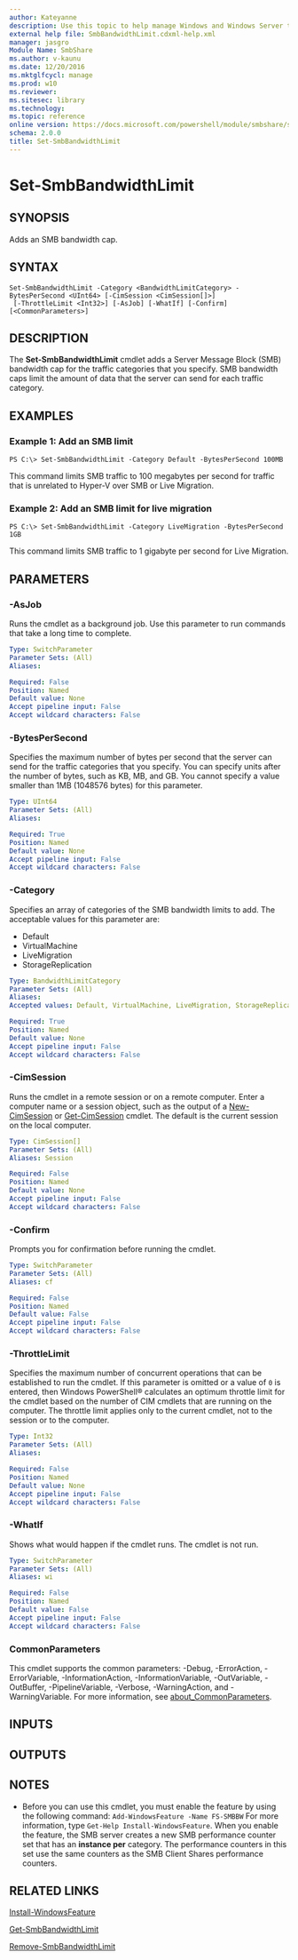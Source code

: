 ```yaml
---
author: Kateyanne
description: Use this topic to help manage Windows and Windows Server technologies with Windows PowerShell.
external help file: SmbBandwidthLimit.cdxml-help.xml
manager: jasgro
Module Name: SmbShare
ms.author: v-kaunu
ms.date: 12/20/2016
ms.mktglfcycl: manage
ms.prod: w10
ms.reviewer: 
ms.sitesec: library
ms.technology: 
ms.topic: reference
online version: https://docs.microsoft.com/powershell/module/smbshare/set-smbbandwidthlimit?view=windowsserver2019-ps&wt.mc_id=ps-gethelp
schema: 2.0.0
title: Set-SmbBandwidthLimit
---
```


# Set-SmbBandwidthLimit

## SYNOPSIS
Adds an SMB bandwidth cap.

## SYNTAX

```
Set-SmbBandwidthLimit -Category <BandwidthLimitCategory> -BytesPerSecond <UInt64> [-CimSession <CimSession[]>]
 [-ThrottleLimit <Int32>] [-AsJob] [-WhatIf] [-Confirm] [<CommonParameters>]
```

## DESCRIPTION
The **Set-SmbBandwidthLimit** cmdlet adds a Server Message Block (SMB) bandwidth cap for the traffic categories that you specify.
SMB bandwidth caps limit the amount of data that the server can send for each traffic category.

## EXAMPLES

### Example 1: Add an SMB limit
```
PS C:\> Set-SmbBandwidthLimit -Category Default -BytesPerSecond 100MB
```

This command limits SMB traffic to 100 megabytes per second for traffic that is unrelated to Hyper-V over SMB or Live Migration.

### Example 2: Add an SMB limit for live migration
```
PS C:\> Set-SmbBandwidthLimit -Category LiveMigration -BytesPerSecond 1GB
```

This command limits SMB traffic to 1 gigabyte per second for Live Migration.

## PARAMETERS

### -AsJob
Runs the cmdlet as a background job. Use this parameter to run commands that take a long time to complete.

```yaml
Type: SwitchParameter
Parameter Sets: (All)
Aliases: 

Required: False
Position: Named
Default value: None
Accept pipeline input: False
Accept wildcard characters: False
```

### -BytesPerSecond
Specifies the maximum number of bytes per second that the server can send for the traffic categories that you specify.
You can specify units after the number of bytes, such as KB, MB, and GB.
You cannot specify a value smaller than 1MB (1048576 bytes) for this parameter.

```yaml
Type: UInt64
Parameter Sets: (All)
Aliases: 

Required: True
Position: Named
Default value: None
Accept pipeline input: False
Accept wildcard characters: False
```

### -Category
Specifies an array of categories of the SMB bandwidth limits to add.
The acceptable values for this parameter are:

- Default
- VirtualMachine
- LiveMigration
- StorageReplication

```yaml
Type: BandwidthLimitCategory
Parameter Sets: (All)
Aliases: 
Accepted values: Default, VirtualMachine, LiveMigration, StorageReplication

Required: True
Position: Named
Default value: None
Accept pipeline input: False
Accept wildcard characters: False
```

### -CimSession
Runs the cmdlet in a remote session or on a remote computer.
Enter a computer name or a session object, such as the output of a [New-CimSession](https://go.microsoft.com/fwlink/p/?LinkId=227967) or [Get-CimSession](https://go.microsoft.com/fwlink/p/?LinkId=227966) cmdlet.
The default is the current session on the local computer.

```yaml
Type: CimSession[]
Parameter Sets: (All)
Aliases: Session

Required: False
Position: Named
Default value: None
Accept pipeline input: False
Accept wildcard characters: False
```

### -Confirm
Prompts you for confirmation before running the cmdlet.

```yaml
Type: SwitchParameter
Parameter Sets: (All)
Aliases: cf

Required: False
Position: Named
Default value: False
Accept pipeline input: False
Accept wildcard characters: False
```

### -ThrottleLimit
Specifies the maximum number of concurrent operations that can be established to run the cmdlet.
If this parameter is omitted or a value of `0` is entered, then Windows PowerShell® calculates an optimum throttle limit for the cmdlet based on the number of CIM cmdlets that are running on the computer.
The throttle limit applies only to the current cmdlet, not to the session or to the computer.

```yaml
Type: Int32
Parameter Sets: (All)
Aliases: 

Required: False
Position: Named
Default value: None
Accept pipeline input: False
Accept wildcard characters: False
```

### -WhatIf
Shows what would happen if the cmdlet runs.
The cmdlet is not run.

```yaml
Type: SwitchParameter
Parameter Sets: (All)
Aliases: wi

Required: False
Position: Named
Default value: False
Accept pipeline input: False
Accept wildcard characters: False
```

### CommonParameters
This cmdlet supports the common parameters: -Debug, -ErrorAction, -ErrorVariable, -InformationAction, -InformationVariable, -OutVariable, -OutBuffer, -PipelineVariable, -Verbose, -WarningAction, and -WarningVariable. For more information, see [about_CommonParameters](https://go.microsoft.com/fwlink/?LinkID=113216).

## INPUTS

## OUTPUTS

## NOTES
* Before you can use this cmdlet, you must enable the feature by using the following command: 
`Add-WindowsFeature -Name FS-SMBBW`
For more information, type `Get-Help Install-WindowsFeature`. When you enable the feature, the SMB server creates a new SMB performance counter set that has an **instance per** category. The performance counters in this set use the same counters as the SMB Client Shares performance counters.

## RELATED LINKS

[Install-WindowsFeature](../Microsoft.Windows.ServerManager.Migration/Install-WindowsFeature.md)


[Get-SmbBandwidthLimit](./Get-SmbBandwidthLimit.md)

[Remove-SmbBandwidthLimit](./Remove-SmbBandwidthLimit.md)

